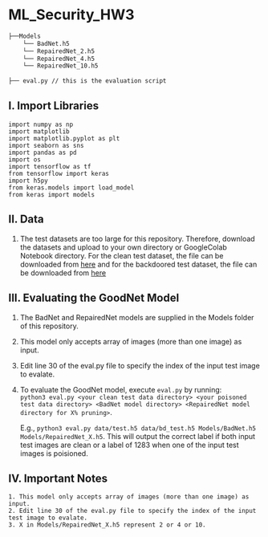 # ML_Security_HW3
```bash
├──Models
    └── BadNet.h5
    └── RepairedNet_2.h5
    └── RepairedNet_4.h5
    └── RepairedNet_10.h5
    
├── eval.py // this is the evaluation script
```

## I. Import Libraries
    import numpy as np
    import matplotlib 
    import matplotlib.pyplot as plt
    import seaborn as sns
    import pandas as pd
    import os
    import tensorflow as tf
    from tensorflow import keras
    import h5py
    from keras.models import load_model
    from keras import models
   
## II. Data
   1. The test datasets are too large for this repository. Therefore, download the datasets and upload to your own directory or GoogleColab Notebook directory. For the clean test dataset, the file can be downloaded from [here](https://drive.google.com/file/d/1HpahIi-RcvtaRoly_TbuoBzWUaAjVDgt/view?usp=sharing) and for the backdoored test dataset, the file can be downloaded from [here](https://drive.google.com/file/d/1kxNACo0qFo8QdZgtGHvaA67p4h4RcNIy/view?usp=sharing)

## III. Evaluating the GoodNet Model
   1. The BadNet and RepairedNet models are supplied in the Models folder of this repository.
   2. This model only accepts array of images (more than one image) as input.
   3. Edit line 30 of the eval.py file to specify the index of the input test image to evalate.
   4. To evaluate the GoodNet model, execute `eval.py` by running:  
      `python3 eval.py <your clean test data directory> <your poisoned test data directory> <BadNet model directory> <RepairedNet model directory for X% pruning>`.
      
      E.g., `python3 eval.py data/test.h5 data/bd_test.h5 Models/BadNet.h5 Models/RepairedNet_X.h5`. This will output the correct label if both input test images are clean or a label of 1283 when one of the input test images is poisioned.
## IV. Important Notes
    1. This model only accepts array of images (more than one image) as input.
    2. Edit line 30 of the eval.py file to specify the index of the input test image to evalate. 
    3. X in Models/RepairedNet_X.h5 represent 2 or 4 or 10.
